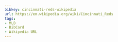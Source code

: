 ```yaml
---
bibkey: cincinnati-reds-wikipedia
url: https://en.wikipedia.org/wiki/Cincinnati_Reds
tags:
- MLB
- BibCard
- Wikipedia URL
---
```


